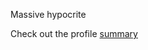 Massive hypocrite

Check out the profile [summary](https://alamnr.github.io/profile.html?user=0xleft)
